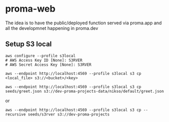 # proma-web

The idea is to have the public/deployed function served via proma.app and all the
developmnet happening in proma.dev

## Setup S3 local

```
aws configure --profile s3local
# AWS Access Key ID [None]: S3RVER
# AWS Secret Access Key [None]: S3RVER
```

```
aws --endpoint http://localhost:4569 --profile s3local s3 cp <local_file> s3://<bucket>/<key>
```

```
aws --endpoint http://localhost:4569 --profile s3local s3 cp seeds/greet.json s3://dev-proma-projects-data/nikso/default/greet.json
```
or
```
aws --endpoint http://localhost:4569 --profile s3local s3 cp --recursive seeds/s3rver s3://dev-proma-projects
```
